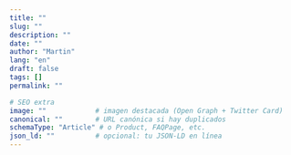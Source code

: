 ```yaml
---
title: ""
slug: ""
description: ""
date: ""
author: "Martin"
lang: "en"
draft: false
tags: []
permalink: ""

# SEO extra
image: ""            # imagen destacada (Open Graph + Twitter Card)
canonical: ""        # URL canónica si hay duplicados
schemaType: "Article" # o Product, FAQPage, etc.
json_ld: ""          # opcional: tu JSON-LD en línea
---
```



